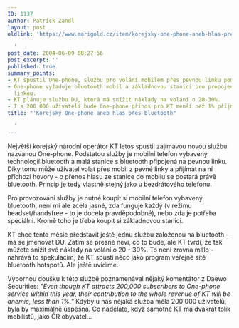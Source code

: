 ```yaml
---
ID: 1137
author: Patrick Zandl
layout: post
oldlink: 'https://www.marigold.cz/item/korejsky-one-phone-aneb-hlas-pres-bluetooth

  '
post_date: 2004-06-09 08:27:56
post_excerpt: ''
published: true
summary_points:
- KT spustil One-phone, službu pro volání mobilem přes pevnou linku pomocí bluetooth.
- One-phone vyžaduje bluetooth mobil a základnovou stanici pro propojení s pevnou
  linkou.
- KT plánuje službu DU, která má snížit náklady na volání o 20-30%.
- I s 200 000 uživateli bude One-phone přínos pro KT menší než 1% příjmů.
title: "'Korejský One-phone aneb hlas přes bluetooth"

  '
---
```


<p>
Největší korejský národní operátor KT letos spustil zajímavou novou službu nazvanou One-phone. Podstatou služby je mobilní telefon vybavený technologií bluetooth a malá stanice s bluetooth připojená na pevnou linku. Díky tomu může uživatel volat přes mobil z pevné linky a přijímat na ní příchozí hovory - o přenos hlasu ze stanice do mobilu se postará právě bluetooth. Princip je tedy vlastně stejný jako u bezdrátového telefonu. </p>

<p>
Pro provozování služby je nutné koupit si mobilní telefon vybavený bluetooth, není mi ale zcela jasné, zda funguje každý (v režimu headset/handsfree - to je docela pravděpodobné), nebo zda je potřeba speciální. Kromě toho je třeba koupit si základnovou stanici. </p>

<p>
KT chce tento měsíc představit ještě jednu službu založenou na bluetooth - má se jmenovat DU. Zatím se přesně neví, co to bude, ale KT tvrdí, že tak můžete snížit své náklady na volání o 20 - 30%. To není zrovna málo - nahrává to spekulacím, že KT spustí něco jako program veřejné sítě bluetooth hotspotů. Ale ještě uvidíme. </p>

<p>
Výbornou doušku k této službě poznamenával nějaký komentátor z Daewo Securities: <i>"Even though KT attracts 200,000 subscribers to One-phone service within this year, their contribution to the whole revenue of KT will be anemic, less than 1%."</i> Kdyby u nás nějaká služba měla 200 000 uživatelů, byla by maximálně úspěšná. Co naděláte, když samotné KT má dvakrát tolik mobilistů, jako ČR obyvatel...
</p>
